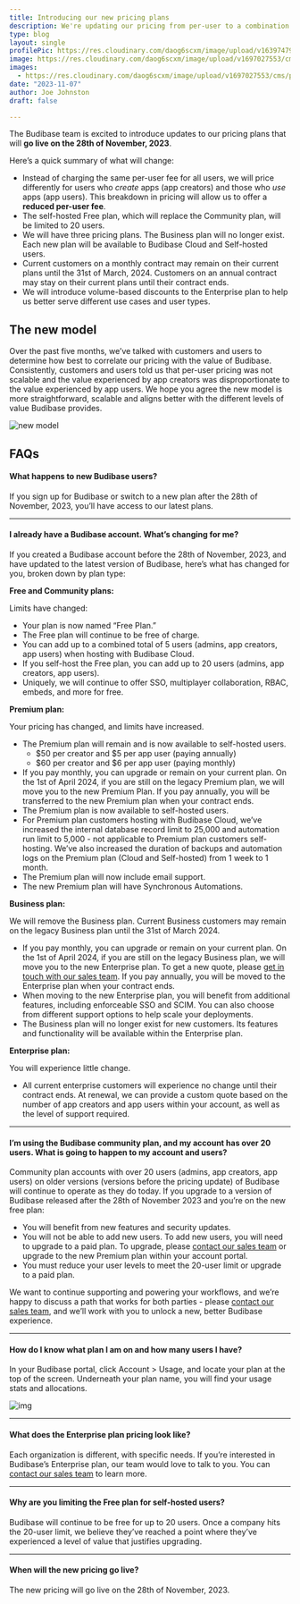 ```yaml
---
title: Introducing our new pricing plans
description: We're updating our pricing from per-user to a combination of per-user and per-creator.
type: blog
layout: single
profilePic: https://res.cloudinary.com/daog6scxm/image/upload/v1639747995/cms/joe_illustration_gray_bg_e97wdl.jpg
image: https://res.cloudinary.com/daog6scxm/image/upload/v1697027553/cms/pricing/pricing-v3_ht378y.png
images:
  - https://res.cloudinary.com/daog6scxm/image/upload/v1697027553/cms/pricing/pricing-v3_ht378y.png
date: "2023-11-07"
author: Joe Johnston
draft: false

---
```


The Budibase team is excited to introduce updates to our pricing plans that will **go live on the 28th of November, 2023**. 

Here’s a quick summary of what will change:

- Instead of charging the same per-user fee for all users, we will price differently for users who *create* apps (app creators) and those who *use* apps (app users). This breakdown in pricing will allow us to offer a **reduced per-user fee**. 
- The self-hosted Free plan, which will replace the Community plan, will be limited to 20 users.
- We will have three pricing plans. The Business plan will no longer exist. Each new plan will be available to Budibase Cloud and Self-hosted users. 
- Current customers on a monthly contract may remain on their current plans until the 31st of March, 2024. Customers on an annual contract may stay on their current plans until their contract ends.
- We will introduce volume-based discounts to the Enterprise plan to help us better serve different use cases and user types.



## The new model

Over the past five months, we’ve talked with customers and users to determine how best to correlate our pricing with the value of Budibase. Consistently, customers and users told us that per-user pricing was not scalable and the value experienced by app creators was disproportionate to the value experienced by app users. We hope you agree the new model is more straightforward, scalable and aligns better with the different levels of value Budibase provides.  

![new model](https://res.cloudinary.com/daog6scxm/image/upload/v1697032289/cms/pricing/CleanShot_2023-10-11_at_14.50.48_2x_o9qx4v.png)



## FAQs

#### What happens to new Budibase users?

If you sign up for Budibase or switch to a new plan after the 28th of November, 2023, you’ll have access to our latest plans.



---



#### I already have a Budibase account. What’s changing for me?

If you created a Budibase account before the 28th of November, 2023, and have updated to the latest version of Budibase, here’s what has changed for you, broken down by plan type:

**Free and Community plans:**

Limits have changed:

- Your plan is now named “Free Plan.”
- The Free plan will continue to be free of charge.
- You can add up to a combined total of 5 users (admins, app creators, app users) when hosting with Budibase Cloud.
- If you self-host the Free plan, you can add up to 20 users (admins, app creators, app users).
- Uniquely, we will continue to offer SSO, multiplayer collaboration, RBAC, embeds, and more for free.

**Premium plan:**

Your pricing has changed, and limits have increased. 

- The Premium plan will remain and is now available to self-hosted users. 
  - $50 per creator and $5 per app user (paying annually)
  - $60 per creator and $6 per app user (paying monthly)
- If you pay monthly, you can upgrade or remain on your current plan. On the 1st of April 2024, if you are still on the legacy Premium plan, we will move you to the new Premium Plan. If you pay annually, you will be transferred to the new Premium plan when your contract ends. 
- The Premium plan is now available to self-hosted users.
- For Premium plan customers hosting with Budibase Cloud, we’ve increased the internal database record limit to 25,000 and automation run limit to 5,000 - not applicable to Premium plan customers self-hosting. We’ve also increased the duration of backups and automation logs on the Premium plan (Cloud and Self-hosted) from 1 week to 1 month. 
- The Premium plan will now include email support.
- The new Premium plan will have Synchronous Automations.

**Business plan:**

We will remove the Business plan. Current Business customers may remain on the legacy Business plan until the 31st of March 2024.

- If you pay monthly, you can upgrade or remain on your current plan. On the 1st of April 2024, if you are still on the legacy Business plan, we will move you to the new Enterprise plan. To get a new quote, please [get in touch with our sales team](https://budibase.com/contact). If you pay annually, you will be moved to the Enterprise plan when your contract ends. 
- When moving to the new Enterprise plan, you will benefit from additional features, including enforceable SSO and SCIM. You can also choose from different support options to help scale your deployments.
- The Business plan will no longer exist for new customers. Its features and functionality will be available within the Enterprise plan.

**Enterprise plan:**

You will experience little change.

- All current enterprise customers will experience no change until their contract ends. At renewal, we can provide a custom quote based on the number of app creators and app users within your account, as well as the level of support required.



---



#### I’m using the Budibase community plan, and my account has over 20 users. What is going to happen to my account and users?

Community plan accounts with over 20 users (admins, app creators, app users) on older versions (versions before the pricing update) of Budibase will continue to operate as they do today. If you upgrade to a version of Budibase released after the 28th of November 2023 and you’re on the new free plan:

- You will benefit from new features and security updates.
- You will not be able to add new users. To add new users, you will need to upgrade to a paid plan. To upgrade, please [contact our sales team](https://budibase.com/contact) or upgrade to the new Premium plan within your account portal.
- You must reduce your user levels to meet the 20-user limit or upgrade to a paid plan.

We want to continue supporting and powering your workflows, and we’re happy to discuss a path that works for both parties - please [contact our sales team](https://budibase.com/contact), and we’ll work with you to unlock a new, better Budibase experience.



---



#### How do I know what plan I am on and how many users I have?

In your Budibase portal, click Account > Usage, and locate your plan at the top of the screen. Underneath your plan name, you will find your usage stats and allocations.

![img](https://lh6.googleusercontent.com/P2zPASfH3tfxJ3s2ks5GczSSTyjZi3HU6I9pPTULi4hDONDA483ee7hV4_8tFse8uiGLucfR0Q9avrMsQ1DDSD9jdec2qA3C-BoJc15xe0Bx3WtUbysjmjtNdzl3r7RgZ3xFt-rQdAG6CqzKH7NbOVQ)



---



#### What does the Enterprise plan pricing look like?

Each organization is different, with specific needs. If you’re interested in Budibase’s Enterprise plan, our team would love to talk to you. You can [contact our sales team](https://budibase.com/contact) to learn more.



---



#### Why are you limiting the Free plan for self-hosted users?

Budibase will continue to be free for up to 20 users. Once a company hits the 20-user limit, we believe they’ve reached a point where they’ve experienced a level of value that justifies upgrading.



---



#### When will the new pricing go live?

The new pricing will go live on the 28th of November, 2023.



##  
